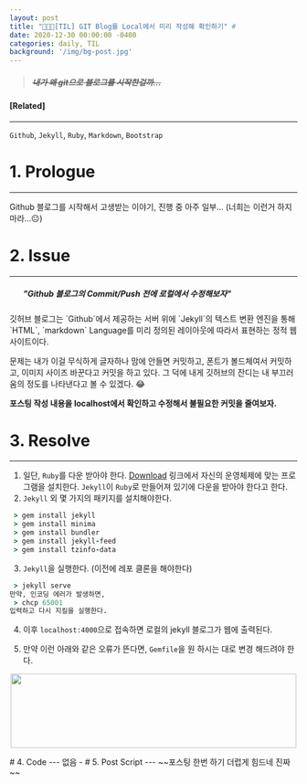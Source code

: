 ```yaml
---
layout: post
title: "👨🏻‍💻[TIL] GIT Blog를 Local에서 미리 작성해 확인하기" # 
date: 2020-12-30 00:00:00 -0400
categories: daily, TIL
background: '/img/bg-post.jpg'
---
```


> ##### ~~내가 왜 git으로 블로그를 시작한걸까...~~ 

#### [Related]
---
`Github`, `Jekyll`, `Ruby`, `Markdown`, `Bootstrap`
# 1. Prologue
---
Github 블로그를 시작해서 고생받는 이야기, 진행 중 아주 일부... 
(너희는 이런거 하지마라...😐)  

# 2. Issue
---
<h5><ol><b> "Github 블로그의 Commit/Push 전에 로컬에서 수정해보자" </b></ol></h5>
깃허브 블로그는 `Github`에서 제공하는 서버 위에 `Jekyll`의 텍스트 변환 엔진을 통해 `HTML`, `markdown` Language를 미리 정의된 레이아웃에 따라서 표현하는 정적 웹사이트이다. 

문제는 내가 이걸 무식하게 글자하나 맘에 안들면 커밋하고, 폰트가 볼드체여서 커밋하고, 이미지 사이즈 바꾼다고 커밋을 하고 있다. 그 덕에 내게 깃허브의 잔디는 내 부끄러움의 정도를 나타낸다고 볼 수 있겠다. 😂

**포스팅 작성 내용을 localhost에서 확인하고 수정해서 불필요한 커밋을 줄여보자.**

# 3. Resolve
---
1. 일단, `Ruby`를 다운 받아야 한다. [Download](https://www.ruby-lang.org/ko/downloads/) 링크에서 자신의 운영체제에 맞는 프로그램을 설치한다. `Jekyll`이 `Ruby`로 만들어져 있기에 다운을 받아야 한다고 한다.
2. `Jekyll` 외 몇 가지의 패키지를 설치해야한다.  
```Ruby
 > gem install jekyll
 > gem install minima
 > gem install bundler
 > gem install jekyll-feed
 > gem install tzinfo-data
 ```
3. `Jekyll`을 실행한다. (이전에 레포 클론을 해야한다)  
```Ruby
 > jekyll serve
만약, 인코딩 에러가 발생하면,
 > chcp 65001
입력하고 다시 지킬을 실행한다.
```
4. 이후 `localhost:4000`으로 접속하면 로컬의 jekyll 블로그가 웹에 출력된다.

5. 만약 이런 아래와 같은 오류가 뜬다면, `Gemfile`을 원
하시는 대로 변경 해드려야 한다.
<p align = "center">
<img src="https://user-images.githubusercontent.com/26760693/103355846-b12d2900-4af2-11eb-9297-a8cc7f24bdeb.png" width="500" height="130" /> </p> 
# 4. Code 
---
없음 -
# 5. Post Script
---
~~포스팅 한번 하기 더럽게 힘드네 진짜~~
